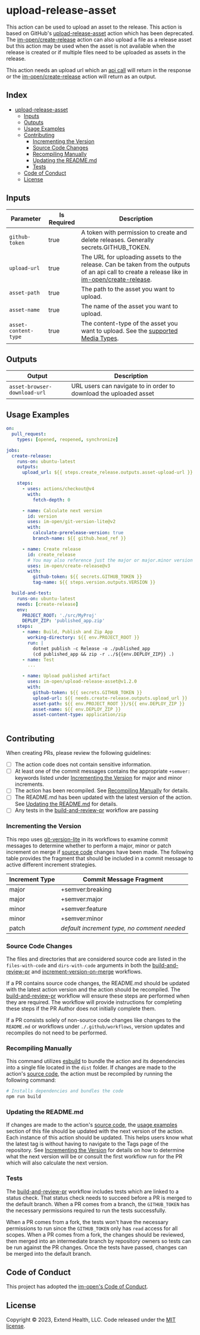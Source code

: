 # upload-release-asset

This action can be used to upload an asset to the release.  This action is based on GitHub's [upload-release-asset] action which has been deprecated.  The [im-open/create-release] action can also upload a file as a release asset but this action may be used when the asset is not available when the release is created or if multiple files need to be uploaded as assets in the release.

This action needs an upload url which an [api call] will return in the response or the [im-open/create-release] action will return as an output.

## Index <!-- omit in toc -->

- [upload-release-asset](#upload-release-asset)
  - [Inputs](#inputs)
  - [Outputs](#outputs)
  - [Usage Examples](#usage-examples)
  - [Contributing](#contributing)
    - [Incrementing the Version](#incrementing-the-version)
    - [Source Code Changes](#source-code-changes)
    - [Recompiling Manually](#recompiling-manually)
    - [Updating the README.md](#updating-the-readmemd)
    - [Tests](#tests)
  - [Code of Conduct](#code-of-conduct)
  - [License](#license)

## Inputs

| Parameter            | Is Required | Description                                                                                                                                      |
|----------------------|-------------|--------------------------------------------------------------------------------------------------------------------------------------------------|
| `github-token`       | true        | A token with permission to create and delete releases.  Generally secrets.GITHUB_TOKEN.                                                          |
| `upload-url`         | true        | The URL for uploading assets to the release.  Can be taken from the outputs of an api call to create a release like in [im-open/create-release]. |
| `asset-path`         | true        | The path to the asset you want to upload.                                                                                                        |
| `asset-name`         | true        | The name of the asset you want to upload.                                                                                                        |
| `asset-content-type` | true        | The content-type of the asset you want to upload. See the [supported Media Types].                                                               |

## Outputs

| Output                       | Description                                                       |
|------------------------------|-------------------------------------------------------------------|
| `asset-browser-download-url` | URL users can navigate to in order to download the uploaded asset |

## Usage Examples

```yml
on:
  pull_request:
    types: [opened, reopened, synchronize]

jobs:
  create-release:
    runs-on: ubuntu-latest
    outputs:
      upload_url: ${{ steps.create_release.outputs.asset-upload-url }}

    steps:
      - uses: actions/checkout@v4
        with:
          fetch-depth: 0

      - name: Calculate next version
        id: version
        uses: im-open/git-version-lite@v2
        with:
          calculate-prerelease-version: true
          branch-name: ${{ github.head_ref }}

      - name: Create release
        id: create_release
        # You may also reference just the major or major.minor version
        uses: im-open/create-release@v3
        with:
          github-token: ${{ secrets.GITHUB_TOKEN }}
          tag-name: ${{ steps.version.outputs.VERSION }}

  build-and-test:
    runs-on: ubuntu-latest
    needs: [create-release]
    env:
      PROJECT_ROOT: './src/MyProj'
      DEPLOY_ZIP: 'published_app.zip'
    steps:
      - name: Build, Publish and Zip App
        working-directory: ${{ env.PROJECT_ROOT }}
        run: |
          dotnet publish -c Release -o ./published_app
          (cd published_app && zip -r ../${{env.DEPLOY_ZIP}} .)
      - name: Test
        ...

      - name: Upload published artifact
        uses: im-open/upload-release-asset@v1.2.0
        with:
          github-token: ${{ secrets.GITHUB_TOKEN }}
          upload-url: ${{ needs.create-release.outputs.upload_url }}
          asset-path: ${{ env.PROJECT_ROOT }}/${{ env.DEPLOY_ZIP }}
          asset-name: ${{ env.DEPLOY_ZIP }}
          asset-content-type: application/zip



```

## Contributing

When creating PRs, please review the following guidelines:

- [ ] The action code does not contain sensitive information.
- [ ] At least one of the commit messages contains the appropriate `+semver:` keywords listed under [Incrementing the Version] for major and minor increments.
- [ ] The action has been recompiled.  See [Recompiling Manually] for details.
- [ ] The README.md has been updated with the latest version of the action.  See [Updating the README.md] for details.
- [ ] Any tests in the [build-and-review-pr] workflow are passing

### Incrementing the Version

This repo uses [git-version-lite] in its workflows to examine commit messages to determine whether to perform a major, minor or patch increment on merge if [source code] changes have been made.  The following table provides the fragment that should be included in a commit message to active different increment strategies.

| Increment Type | Commit Message Fragment                     |
|----------------|---------------------------------------------|
| major          | +semver:breaking                            |
| major          | +semver:major                               |
| minor          | +semver:feature                             |
| minor          | +semver:minor                               |
| patch          | *default increment type, no comment needed* |

### Source Code Changes

The files and directories that are considered source code are listed in the `files-with-code` and `dirs-with-code` arguments in both the [build-and-review-pr] and [increment-version-on-merge] workflows.

If a PR contains source code changes, the README.md should be updated with the latest action version and the action should be recompiled.  The [build-and-review-pr] workflow will ensure these steps are performed when they are required.  The workflow will provide instructions for completing these steps if the PR Author does not initially complete them.

If a PR consists solely of non-source code changes like changes to the `README.md` or workflows under `./.github/workflows`, version updates and recompiles do not need to be performed.

### Recompiling Manually

This command utilizes [esbuild] to bundle the action and its dependencies into a single file located in the `dist` folder.  If changes are made to the action's [source code], the action must be recompiled by running the following command:

```sh
# Installs dependencies and bundles the code
npm run build
```

### Updating the README.md

If changes are made to the action's [source code], the [usage examples] section of this file should be updated with the next version of the action.  Each instance of this action should be updated.  This helps users know what the latest tag is without having to navigate to the Tags page of the repository.  See [Incrementing the Version] for details on how to determine what the next version will be or consult the first workflow run for the PR which will also calculate the next version.

### Tests

The [build-and-review-pr] workflow includes tests which are linked to a status check. That status check needs to succeed before a PR is merged to the default branch.  When a PR comes from a branch, the `GITHUB_TOKEN` has the necessary permissions required to run the tests successfully.

When a PR comes from a fork, the tests won't have the necessary permissions to run since the `GITHUB_TOKEN` only has `read` access for all scopes. When a PR comes from a fork, the changes should be reviewed, then merged into an intermediate branch by repository owners so tests can be run against the PR changes.  Once the tests have passed, changes can be merged into the default branch.

## Code of Conduct

This project has adopted the [im-open's Code of Conduct](https://github.com/im-open/.github/blob/main/CODE_OF_CONDUCT.md).

## License

Copyright &copy; 2023, Extend Health, LLC. Code released under the [MIT license](LICENSE).

<!-- Links -->
[Incrementing the Version]: #incrementing-the-version
[Recompiling Manually]: #recompiling-manually
[Updating the README.md]: #updating-the-readmemd
[source code]: #source-code-changes
[usage examples]: #usage-examples
[build-and-review-pr]: ./.github/workflows/build-and-review-pr.yml
[increment-version-on-merge]: ./.github/workflows/increment-version-on-merge.yml
[esbuild]: https://esbuild.github.io/getting-started/#bundling-for-node
[git-version-lite]: https://github.com/im-open/git-version-lite
[upload-release-asset]: https://github.com/actions/upload-release-asset
[im-open/create-release]: https://github.com/im-open/create-release
[api call]: https://docs.github.com/en/rest/reference/repos#create-a-release
[supported Media Types]: https://www.iana.org/assignments/media-types/media-types.xhtml
